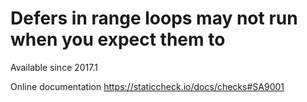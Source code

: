 # Defers in range loops may not run when you expect them to

Available since
    2017.1

Online documentation
    https://staticcheck.io/docs/checks#SA9001
